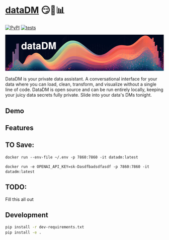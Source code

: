 # [dataDM](https://github.com/approximatelabs/datadm) 😏💬📊

[![PyPI](https://img.shields.io/pypi/v/datadm)](https://pypi.org/project/datadm/)
[![tests](https://github.com/approximatelabs/datadm/actions/workflows/test-build-publish.yml/badge.svg)](https://github.com/approximatelabs/datadm/actions/workflows/test-build-publish.yml)

![dataDM](datadm-header.png?raw=true)

DataDM is your private data assistant. A conversational interface for your data where you can load, clean, transform, and visualize without a single line of code. DataDM is open source and can be run entirely locally, keeping your juicy data secrets fully private. Slide into your data's DMs tonight.

## Demo

## Features

## TO Save:

```
docker run --env-file ~/.env -p 7860:7860 -it datadm:latest
```

```
docker run -e OPENAI_API_KEY=sk-Dasdfbadsdfasdf -p 7860:7860 -it datadm:latest
```

## TODO:
Fill this all out

## Development

```bash
pip install -r dev-requirements.txt
pip install -e .
```
